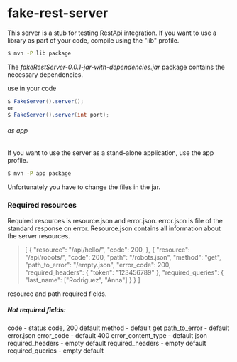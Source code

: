 # fake-rest-server
This server is a stub for testing RestApi integration.
If you want to use a library as part of your code, compile using the "lib" profile.

```sh
$ mvn -P lib package
 ```
 The *fakeRestServer-0.0.1-jar-with-dependencies.jar* package contains the necessary dependencies.

 use in your code
 ```java
 $ FakeServer().server();
 or
 $ FakeServer().server(int port);
 ```

 ###### as app
 If you want to use the server as a stand-alone application, use the app profile.
 ```sh
$ mvn -P app package
 ```
Unfortunately you have to change the files in the jar.

### Required resources
Required resources is resource.json and error.json.
error.json is file of the standard response on error.
Resource.json contains all information about the server resources.

> [
  {
  "resource": "/api/hello/",
    "code": 200,
 },
 {
    "resource": "/api/robots/",
    "code": 200,
    "path": "/robots.json",
    "method": "get",
    "path_to_error": "/empty.json",
    "error_code": 200,
    "required_headers": {
      "token": "123456789"
    },
    "required_queries": {
      "last_name": ["Rodriguez", "Anna"]
    }
  }
 ]

 resource and path required fields.
 ##### Not required fields:
 code -  status code, 200 default
 method - default get
 path_to_error - default error.json
 error_code - default 400
 error_content_type - default json
 required_headers - empty default
 required_headers - empty default
required_queries - empty default
